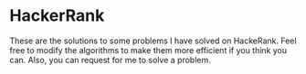 # HackerRank

These are the solutions to some problems I have solved on HackeRank. Feel free to modify the algorithms to make them more efficient if you think you can. Also, you can request for me to solve a problem.
